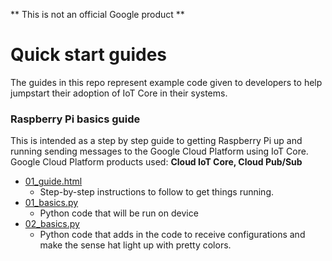 ** This is not an official Google product **

# Quick start guides

The guides in this repo represent example code given to developers to help jumpstart their adoption of IoT Core in their systems.

### Raspberry Pi basics guide

This is intended as a step by step guide to getting Raspberry Pi up and running sending messages to the Google Cloud Platform using IoT Core. Google Cloud Platform products used: **Cloud IoT Core, Cloud Pub/Sub**
* [01_guide.html](http://htmlpreview.github.com/?https://github.com/GabeWeiss/IoT_Core_Quick_Starts/blob/master/01_guide.html)
  + Step-by-step instructions to follow to get things running.
* [01_basics.py](https://github.com/GabeWeiss/IoT_Core_Quick_Starts/blob/master/01_basics.py)
  + Python code that will be run on device
* [02_basics.py](https://github.com/GabeWeiss/IoT_Core_Quick_Starts/blob/master/02_basics.py)
  + Python code that adds in the code to receive configurations and make the sense hat light up with pretty colors.
